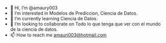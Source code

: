 - 👋 Hi, I’m @amaury003
- 👀 I’m interested in Modelos de Prediccion, Ciencia de Datos.
- 🌱 I’m currently learning Ciencia de Datos.
- 💞️ I’m looking to collaborate on Todo lo que tenga que ver con el mundo de la ciencia de datos.
- 📫 How to reach me amauri003@hotmail.com

<!---
amaury003/amaury003 is a ✨ special ✨ repository because its `README.md` (this file) appears on your GitHub profile.
You can click the Preview link to take a look at your changes.
--->
